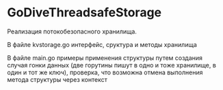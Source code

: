 # GoDiveThreadsafeStorage

Реализация потокобезопасного хранилища.


В файле kvstorage.go интерфейс, сруктура и методы хранилища


В файле main.go примеры применения структуры путем
создания случая гонки данных (две горутины пишут в одно и тоже хранилище, в один и тот же ключ),
проверка, что возможна отмена выполнения метода структуры через контекст

